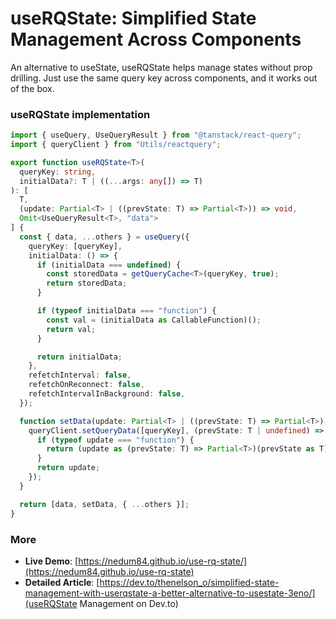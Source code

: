 # useRQState: Simplified State Management Across Components

An alternative to useState, useRQState helps manage states without prop drilling. Just use the same query key across components, and it works out of the box.

### useRQState implementation

```typescript
import { useQuery, UseQueryResult } from "@tanstack/react-query";
import { queryClient } from "Utils/reactquery";

export function useRQState<T>(
  queryKey: string,
  initialData?: T | ((...args: any[]) => T)
): [
  T,
  (update: Partial<T> | ((prevState: T) => Partial<T>)) => void,
  Omit<UseQueryResult<T>, "data">
] {
  const { data, ...others } = useQuery({
    queryKey: [queryKey],
    initialData: () => {
      if (initialData === undefined) {
        const storedData = getQueryCache<T>(queryKey, true);
        return storedData;
      }

      if (typeof initialData === "function") {
        const val = (initialData as CallableFunction)();
        return val;
      }

      return initialData;
    },
    refetchInterval: false,
    refetchOnReconnect: false,
    refetchIntervalInBackground: false,
  });

  function setData(update: Partial<T> | ((prevState: T) => Partial<T>)) {
    queryClient.setQueryData([queryKey], (prevState: T | undefined) => {
      if (typeof update === "function") {
        return (update as (prevState: T) => Partial<T>)(prevState as T);
      }
      return update;
    });
  }

  return [data, setData, { ...others }];
}
```

### More

- **Live Demo**: [https://nedum84.github.io/use-rq-state/](https://nedum84.github.io/use-rq-state)
- **Detailed Article**: [https://dev.to/thenelson_o/simplified-state-management-with-userqstate-a-better-alternative-to-usestate-3eno/](useRQState Management on Dev.to)
